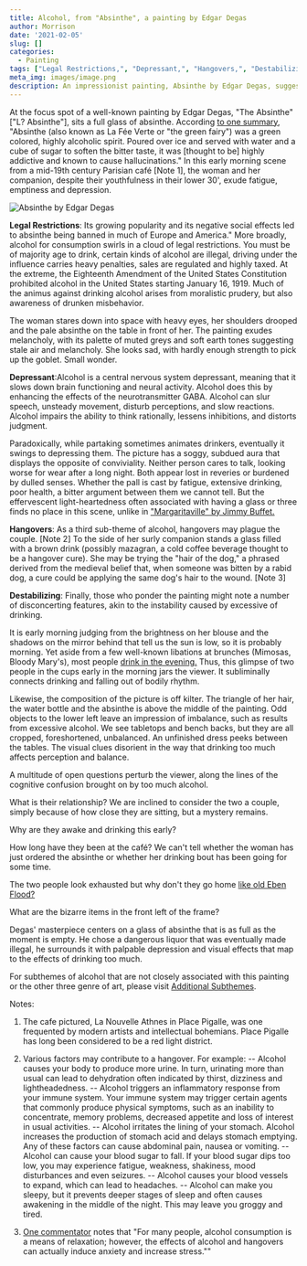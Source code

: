 ```yaml
---
title: Alcohol, from "Absinthe", a painting by Edgar Degas
author: Morrison
date: '2021-02-05'
slug: []
categories:
  - Painting
tags: ["Legal Restrictions,", "Depressant,", "Hangovers,", "Destabilizing",]
meta_img: images/image.png
description: An impressionist painting, Absinthe by Edgar Degas, suggests ideas about drinking alcoholic beverages
---
```


At the focus spot of a well-known painting by Edgar Degas, "The Absinthe" ["L?  Absinthe"], sits a full glass of absinthe.  According  [to one summary](https://www.ngv.vic.gov.au/work-of-the-week-edgar-degas-in-a-cafe-the-absinthe-drinker-dans-un-cafe-labsinthe/), "Absinthe (also known as La Fée Verte or "the green fairy") was a green colored, highly alcoholic spirit. Poured over ice and served with water and a cube of sugar to soften the bitter taste, it was [thought to be] highly addictive and known to cause hallucinations."  In this early morning scene from a mid-19th century Parisian café [Note 1], the woman and her companion, despite their youthfulness in their lower 30', exude fatigue, emptiness and depression. 

<!--more-->

![Absinthe by Edgar Degas](/media/AlcoholAbsintheDegas.jpg)

**Legal Restrictions**: Its growing popularity and its negative social effects led to absinthe being banned in much of Europe and America."  More broadly, alcohol for consumption swirls in a cloud of legal restrictions.  You must be of majority age to drink, certain kinds of alcohol are illegal, driving under the influence carries heavy penalties, sales are regulated and highly taxed.   At the extreme, the Eighteenth Amendment of the United States Constitution prohibited alcohol in the United States starting January 16, 1919.   Much of the animus against drinking alcohol arises from moralistic prudery, but also awareness of drunken misbehavior.  

The woman stares down into space with heavy eyes, her shoulders drooped and the pale absinthe on the table in front of her. The painting exudes melancholy, with its palette of muted greys and soft earth tones suggesting stale air and melancholy.  She looks sad, with hardly enough strength to pick up the goblet.  Small wonder.

**Depressant**:Alcohol is a central nervous system depressant, meaning that it slows down brain functioning and neural activity. Alcohol does this by enhancing the effects of the neurotransmitter GABA. Alcohol can slur speech, unsteady movement, disturb perceptions, and slow reactions. Alcohol impairs the ability to think rationally, lessens inhibitions, and distorts judgment. 

Paradoxically, while partaking sometimes animates drinkers, eventually it swings to depressing them. The picture has a soggy, subdued aura that displays the opposite of conviviality. Neither person cares to talk, looking worse for wear after a long night.   Both appear lost in reveries or burdened by dulled senses.  Whether the pall is cast by fatigue, extensive drinking, poor health, a bitter argument between them we cannot tell.  But the effervescent light-heartedness often associated with having a glass or three finds no place in this scene, unlike in ["Margaritaville" by Jimmy Buffet.](https://themesfromart.com/blog/2021-02-01-alcohol-margaritaville-buffet/)

**Hangovers**: As a third sub-theme of alcohol, hangovers may plague the couple. [Note 2] To the side of her surly companion stands a glass filled with a brown drink (possibly mazagran, a cold coffee beverage thought to be a hangover cure).  She may be trying the "hair of the dog," a phrased derived from the medieval belief that, when someone was bitten by a rabid dog, a cure could be applying the same dog's hair to the wound. [Note 3]

**Destabilizing**: Finally, those who ponder the painting might note a number of disconcerting features, akin to the instability caused by excessive of drinking.  

  It is early morning judging from the brightness on her blouse and the shadows on the mirror behind that tell us the sun is low, so it is probably morning. Yet aside from a few well-known libations at brunches (Mimosas, Bloody Mary's), most people [drink in the evening.](https://themesfromart.com/blog/2021-02-03-alcohol-woolf-nichols/) Thus, this glimpse of two people in the cups early in the morning jars the viewer.  It subliminally connects drinking and falling out of bodily rhythm.
  
  Likewise, the composition of the picture is off kilter. The triangle of her hair, the water bottle and the absinthe is above the middle of the painting. Odd objects to the lower left leave an impression of imbalance, such as results from excessive alcohol. We see tabletops and bench backs, but they are all cropped, foreshortened, unbalanced. An unfinished dress peeks between the tables. The visual clues disorient in the way that drinking too much affects perception and balance.

A multitude of open questions perturb the viewer, along the lines of the cognitive confusion brought on by too much alcohol.

  What is their relationship? We are inclined to consider the two a couple, simply because of how close they are sitting, but a mystery remains.

  Why are they awake and drinking this early?

  How long have they been at the café?  We can't tell whether the woman has just ordered the absinthe or whether her drinking bout has been going for some time.  
  
  The two people look exhausted but why don't they go home [like old Eben Flood?](https://themesfromart.com/blog/2021-01-24-alcohol-flood-frost/alcoholfloodindex/)

  What are the bizarre items in the front left  of the frame?


Degas' masterpiece centers on a glass of absinthe that is as full as the moment is empty.  He chose a dangerous liquor that was eventually made illegal, he surrounds it with palpable depression and visual effects that map to the effects of drinking too much.

For subthemes of alcohol that are not closely associated with this painting or the other three genre of art, please visit [Additional Subthemes](https://themesfromart.com/blog/2021-02-03-alcohol-wide-view/).


Notes:
1.	The cafe pictured, La Nouvelle Athnes in Place Pigalle, was one frequented by modern artists and intellectual bohemians.  Place Pigalle has long been considered to be a red light district.

2.	Various factors may contribute to a hangover. For example:
    --	Alcohol causes your body to produce more urine. In turn, urinating more than usual can lead to dehydration often indicated by thirst, dizziness and lightheadedness.
    --	Alcohol triggers an inflammatory response from your immune system. Your immune system may trigger certain agents that commonly produce physical symptoms, such as an inability to concentrate, memory problems, decreased appetite and loss of interest in usual activities.
    --	Alcohol irritates the lining of your stomach. Alcohol increases the production of stomach acid and delays stomach emptying. Any of these factors can cause abdominal pain, nausea or vomiting.
    --	Alcohol can cause your blood sugar to fall. If your blood sugar dips too low, you may experience fatigue, weakness, shakiness, mood disturbances and even seizures.
    --	Alcohol causes your blood vessels to expand, which can lead to headaches.
    --	Alcohol can make you sleepy, but it prevents deeper stages of sleep and often causes awakening in the middle of the night. This may leave you groggy and tired.
3.	[One commentator](https://www.addictioncenter.com/alcohol/is-alcohol-a-depressant/) notes that "For many people, alcohol consumption is a means of relaxation; however, the effects of alcohol and hangovers can actually induce anxiety and increase stress.""


